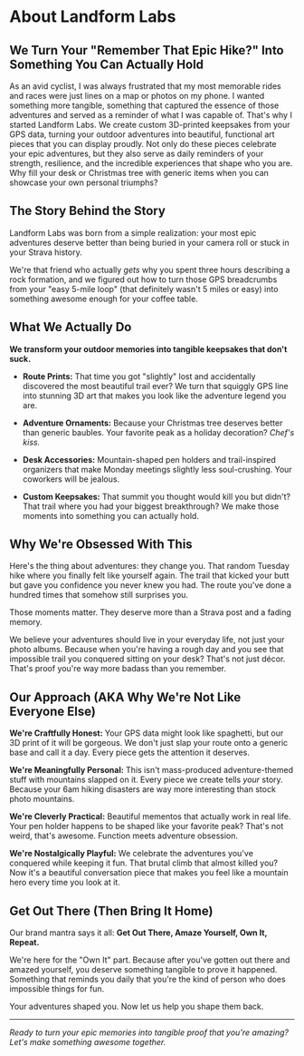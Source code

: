 # About Landform Labs

## We Turn Your "Remember That Epic Hike?" Into Something You Can Actually Hold

As an avid cyclist, I was always frustrated that my most memorable rides and races were just lines on a map or photos on my phone. I wanted something more tangible, something that captured the essence of those adventures and served as a reminder of what I was capable of. That's why I started Landform Labs. We create custom 3D-printed keepsakes from your GPS data, turning your outdoor adventures into beautiful, functional art pieces that you can display proudly. Not only do these pieces celebrate your epic adventures, but they also serve as daily reminders of your strength, resilience, and the incredible experiences that shape who you are. Why fill your desk or Christmas tree with generic items when you can showcase your own personal triumphs?

## The Story Behind the Story

Landform Labs was born from a simple realization: your most epic adventures deserve better than being buried in your camera roll or stuck in your Strava history.

We're that friend who actually *gets* why you spent three hours describing a rock formation, and we figured out how to turn those GPS breadcrumbs from your "easy 5-mile loop" (that definitely wasn't 5 miles or easy) into something awesome enough for your coffee table.

## What We Actually Do

**We transform your outdoor memories into tangible keepsakes that don't suck.**

- **Route Prints:** That time you got "slightly" lost and accidentally discovered the most beautiful trail ever? We turn that squiggly GPS line into stunning 3D art that makes you look like the adventure legend you are.

- **Adventure Ornaments:** Because your Christmas tree deserves better than generic baubles. Your favorite peak as a holiday decoration? *Chef's kiss.*

- **Desk Accessories:** Mountain-shaped pen holders and trail-inspired organizers that make Monday meetings slightly less soul-crushing. Your coworkers will be jealous.

- **Custom Keepsakes:** That summit you thought would kill you but didn't? That trail where you had your biggest breakthrough? We make those moments into something you can actually hold.

## Why We're Obsessed With This

Here's the thing about adventures: they change you. That random Tuesday hike where you finally felt like yourself again. The trail that kicked your butt but gave you confidence you never knew you had. The route you've done a hundred times that somehow still surprises you.

Those moments matter. They deserve more than a Strava post and a fading memory.

We believe your adventures should live in your everyday life, not just your photo albums. Because when you're having a rough day and you see that impossible trail you conquered sitting on your desk? That's not just décor. That's proof you're way more badass than you remember.

## Our Approach (AKA Why We're Not Like Everyone Else)

**We're Craftfully Honest:** Your GPS data might look like spaghetti, but our 3D print of it will be gorgeous. We don't just slap your route onto a generic base and call it a day. Every piece gets the attention it deserves.

**We're Meaningfully Personal:** This isn't mass-produced adventure-themed stuff with mountains slapped on it. Every piece we create tells *your* story. Because your 6am hiking disasters are way more interesting than stock photo mountains.

**We're Cleverly Practical:** Beautiful mementos that actually work in real life. Your pen holder happens to be shaped like your favorite peak? That's not weird, that's awesome. Function meets adventure obsession.

**We're Nostalgically Playful:** We celebrate the adventures you've conquered while keeping it fun. That brutal climb that almost killed you? Now it's a beautiful conversation piece that makes you feel like a mountain hero every time you look at it.

## Get Out There (Then Bring It Home)

Our brand mantra says it all: **Get Out There, Amaze Yourself, Own It, Repeat.**

We're here for the "Own It" part. Because after you've gotten out there and amazed yourself, you deserve something tangible to prove it happened. Something that reminds you daily that you're the kind of person who does impossible things for fun.

Your adventures shaped you. Now let us help you shape them back.

---

*Ready to turn your epic memories into tangible proof that you're amazing? Let's make something awesome together.*
